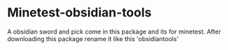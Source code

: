 Minetest-obsidian-tools
=======================

A obsidian sword and pick come in this package and its for minetest. After downloading this package rename it like this 'obsidiantools'
